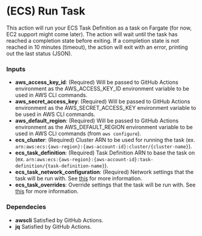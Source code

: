 
# (ECS) Run Task

This action will run your ECS Task Definition as a task on Fargate (for now, EC2 support might come later). The action will wait until the task has reached a completion state before exiting. If a completion state is not reached in 10 minutes (timeout), the action will exit with an error, printing out the last status (JSON).

### Inputs

* **aws_access_key_id**: (Required) Will be passed to GitHub Actions environment as the AWS_ACCESS_KEY_ID environment variable to be used in AWS CLI commands.
* **aws_secret_access_key**: (Required) Will be passed to GitHub Actions environment as the AWS_SECRET_ACCESS_KEY environment variable to be used in AWS CLI commands.
* **aws_default_region**: (Required) Will be passed to GitHub Actions environment as the AWS_DEFAULT_REGION environment variable to be used in AWS CLI commands (from `aws configure`).
* **ecs_cluster**: (Required) Cluster ARN to be used for running the task (ex. `arn:aws:ecs:{aws-region}:{aws-account-id}:cluster/{cluster-name}`). 
* **ecs_task_definition**: (Required) Task Definition ARN to base the task on (ex. `arn:aws:ecs:{aws-region}:{aws-account-id}:task-definition/{task-definition-name}`).
* **ecs_task_network_configuration**: (Required) Network settings that the task will be run with. See [this](https://docs.aws.amazon.com/AmazonECS/latest/developerguide/service-configure-network.html) for more information.
* **ecs_task_overrides**: Override settings that the task will be run with. See [this](https://docs.aws.amazon.com/cli/latest/reference/ecs/run-task.html) for more information.


### Dependecies

* **awscli** Satisfied by GitHub Actions.
* **jq** Satisfied by GitHub Actions.
